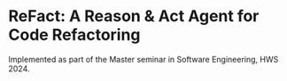 # ReFact: A Reason & Act Agent for Code Refactoring

Implemented as part of the Master seminar in Software Engineering, HWS 2024.
